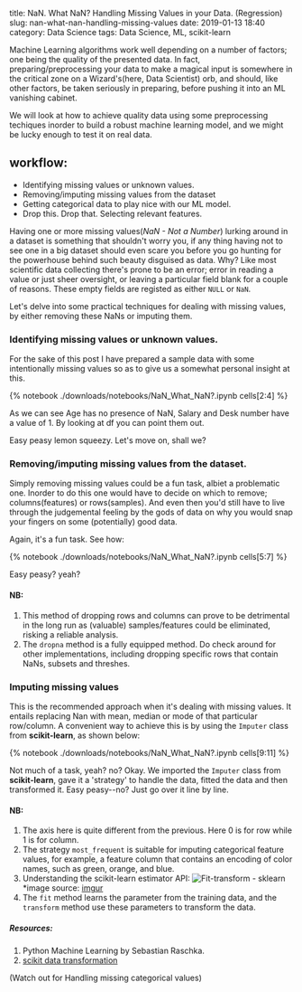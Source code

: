title: NaN. What NaN? Handling Missing Values in your Data. (Regression)
slug: nan-what-nan-handling-missing-values
date: 2019-01-13 18:40
category: Data Science
tags: Data Science, ML, scikit-learn

Machine Learning algorithms work well depending on a number of factors; one being the quality of the presented data. In fact, preparing/preprocessing your data to make a magical input is somewhere in the critical zone on a Wizard's(here, Data Scientist) orb, and should, like other factors, be taken seriously in preparing, before pushing it into an ML vanishing cabinet.

We will look at how to achieve quality data using some preprocessing techiques inorder to build a robust machine learning model, and we might be lucky enough to test it on real data.

## workflow:
- Identifying missing values or unknown values.
- Removing/imputing missing values from the dataset
- Getting categorical data to play nice with our ML model.
- Drop this. Drop that. Selecting relevant features.

Having one or more missing values(_NaN - Not a Number_) lurking around in a dataset is something that shouldn't worry you, if any thing having not to see one in a big dataset should even scare you before you go hunting for the powerhouse behind such beauty disguised as data. Why? Like most scientific data collecting there's prone to be an error; error in reading a value or just sheer oversight, or leaving a particular field blank for a couple of reasons. These empty fields are registed as either <code>NULL</code> or <code>NaN</code>.

Let's delve into some practical techniques for dealing with missing values, by either removing these NaNs or imputing them.


### Identifying missing values or unknown values.

For the sake of this post I have prepared a sample data with some intentionally missing values so as to give us a somewhat personal insight at this.

{% notebook ./downloads/notebooks/NaN_What_NaN?.ipynb cells[2:4] %}

As we can see Age has no presence of NaN, Salary and Desk number have a value of 1. By looking at df you can point them out.

Easy peasy lemon squeezy. Let's move on, shall we?


### Removing/imputing missing values from the dataset.

Simply removing missing values could be a fun task, albiet a problematic one. Inorder to do this one would have to decide on which to remove; columns(features) or rows(samples). And even then you'd still have to live through the judgemental feeling by the gods of data on why you would snap your fingers on some (potentially) good data.

Again, it's a fun task. See how:

{% notebook ./downloads/notebooks/NaN_What_NaN?.ipynb cells[5:7] %}

Easy peasy? yeah?

#### NB:
1. This method of dropping rows and columns can prove to be detrimental in the long run as (valuable) samples/features could be eliminated, risking a reliable analysis.
2. The <code>dropna</code> method is a fully equipped method. Do check around for other implementations, including dropping specific rows that contain NaNs, subsets and threshes.


### Imputing missing values

This is the recommended approach when it's dealing with missing values. It entails replacing Nan with mean, median or mode of that particular row/column.
A convenient way to achieve this is by using the <code>Imputer</code> class from __scikit-learn__, as shown below:

{% notebook ./downloads/notebooks/NaN_What_NaN?.ipynb cells[9:11] %}

Not much of a task, yeah? no? Okay. We imported the <code>Imputer</code> class from __scikit-learn__, gave it a 'strategy' to handle the data, fitted the data and then transformed it. Easy peasy--no? Just go over it line by line.

#### NB:
1. The axis here is quite different from the previous. Here 0 is for row while 1 is for column.
2. The strategy <code>most_frequent</code> is suitable for imputing categorical feature values, for         example, a feature column that contains an encoding of color names, such as green, orange, and blue.
3. Understanding the scikit-learn estimator API:
![Fit-transform - sklearn](https://i.stack.imgur.com/PiaIX.png)
*image source: [imgur](https://i.stack.imgur.com/PiaIX.png)
4. The <code>fit</code> method learns the parameter from the training data, and the <code>transform</code> method use these parameters to transform the data. 
  

##### Resources:
1. Python Machine Learning by Sebastian Raschka.
2. [scikit data transformation](https://scikit-learn.org/stable/data_transforms.html#dataset-transformations)

(Watch out for Handling missing categorical values)
